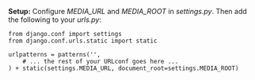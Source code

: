 **Setup:** Configure _MEDIA\_URL_ and _MEDIA\_ROOT_ in _settings.py_. Then add the following to your _urls.py_:

	from django.conf import settings
	from django.conf.urls.static import static

	urlpatterns = patterns('',
	    # ... the rest of your URLconf goes here ...
	) + static(settings.MEDIA_URL, document_root=settings.MEDIA_ROOT)